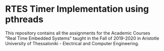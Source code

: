 # RTES Timer Implementation using pthreads

This repository contains all the assignments for the Academic Courses "Real Time Embedded Systems" taught in the Fall of 2019-2020 in Aristotle University of Thessaloniki - Electrical and Computer Engineering.


